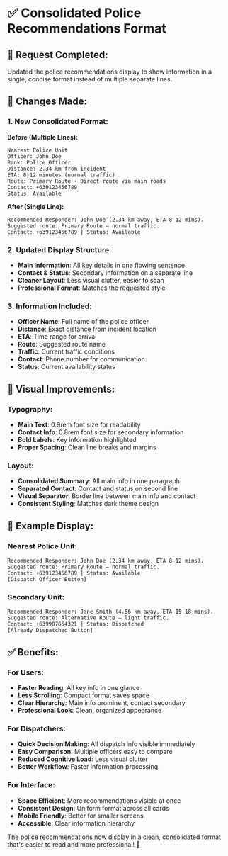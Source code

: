 # ✅ Consolidated Police Recommendations Format

## 🎯 **Request Completed:**
Updated the police recommendations display to show information in a single, concise format instead of multiple separate lines.

## 🔧 **Changes Made:**

### **1. New Consolidated Format:**
**Before (Multiple Lines):**
```
Nearest Police Unit
Officer: John Doe
Rank: Police Officer
Distance: 2.34 km from incident
ETA: 8-12 minutes (normal traffic)
Route: Primary Route - Direct route via main roads
Contact: +639123456789
Status: Available
```

**After (Single Line):**
```
Recommended Responder: John Doe (2.34 km away, ETA 8-12 mins). Suggested route: Primary Route – normal traffic.
Contact: +639123456789 | Status: Available
```

### **2. Updated Display Structure:**
- **Main Information**: All key details in one flowing sentence
- **Contact & Status**: Secondary information on a separate line
- **Cleaner Layout**: Less visual clutter, easier to scan
- **Professional Format**: Matches the requested style

### **3. Information Included:**
- **Officer Name**: Full name of the police officer
- **Distance**: Exact distance from incident location
- **ETA**: Time range for arrival
- **Route**: Suggested route name
- **Traffic**: Current traffic conditions
- **Contact**: Phone number for communication
- **Status**: Current availability status

## 🎨 **Visual Improvements:**

### **Typography:**
- **Main Text**: 0.9rem font size for readability
- **Contact Info**: 0.8rem font size for secondary information
- **Bold Labels**: Key information highlighted
- **Proper Spacing**: Clean line breaks and margins

### **Layout:**
- **Consolidated Summary**: All main info in one paragraph
- **Separated Contact**: Contact and status on second line
- **Visual Separator**: Border line between main info and contact
- **Consistent Styling**: Matches dark theme design

## 🚀 **Example Display:**

### **Nearest Police Unit:**
```
Recommended Responder: John Doe (2.34 km away, ETA 8-12 mins). Suggested route: Primary Route – normal traffic.
Contact: +639123456789 | Status: Available
[Dispatch Officer Button]
```

### **Secondary Unit:**
```
Recommended Responder: Jane Smith (4.56 km away, ETA 15-18 mins). Suggested route: Alternative Route – light traffic.
Contact: +639987654321 | Status: Dispatched
[Already Dispatched Button]
```

## ✅ **Benefits:**

### **For Users:**
- **Faster Reading**: All key info in one glance
- **Less Scrolling**: Compact format saves space
- **Clear Hierarchy**: Main info prominent, contact secondary
- **Professional Look**: Clean, organized appearance

### **For Dispatchers:**
- **Quick Decision Making**: All dispatch info visible immediately
- **Easy Comparison**: Multiple officers easy to compare
- **Reduced Cognitive Load**: Less visual clutter
- **Better Workflow**: Faster information processing

### **For Interface:**
- **Space Efficient**: More recommendations visible at once
- **Consistent Design**: Uniform format across all cards
- **Mobile Friendly**: Better for smaller screens
- **Accessible**: Clear information hierarchy

The police recommendations now display in a clean, consolidated format that's easier to read and more professional! 🎉
